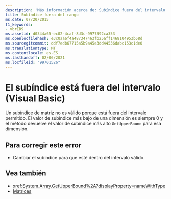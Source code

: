 ```yaml
---
description: 'Más información acerca de: Subíndice fuera del intervalo (Visual Basic)'
title: Subíndice fuera del rango
ms.date: 07/20/2015
f1_keywords:
- vbrID9
ms.assetid: d0344a65-ec02-4caf-8d3c-9977392ca353
ms.openlocfilehash: e3c0aa6f4a487347463fb25aff1468104953b58d
ms.sourcegitcommit: ddf7edb67715a5b9a45e3dd44536dabc153c1de0
ms.translationtype: MT
ms.contentlocale: es-ES
ms.lasthandoff: 02/06/2021
ms.locfileid: "99701526"
---
```

# <a name="subscript-out-of-range-visual-basic"></a>El subíndice está fuera del intervalo (Visual Basic)

Un subíndice de matriz no es válido porque está fuera del intervalo permitido. El valor de subíndice más bajo de una dimensión es siempre 0 y el método devuelve el valor de subíndice más alto `GetUpperBound` para esa dimensión.  
  
## <a name="to-correct-this-error"></a>Para corregir este error  
  
- Cambiar el subíndice para que esté dentro del intervalo válido.  
  
## <a name="see-also"></a>Vea también

- <xref:System.Array.GetUpperBound%2A?displayProperty=nameWithType>
- [Matrices](../../programming-guide/language-features/arrays/index.md)
